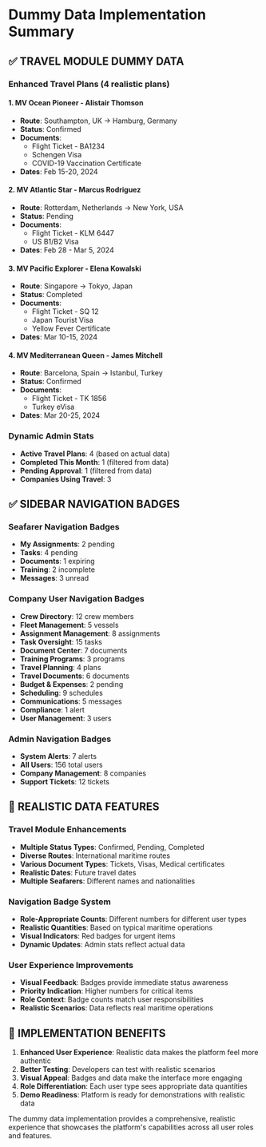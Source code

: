 # Dummy Data Implementation Summary

## ✅ **TRAVEL MODULE DUMMY DATA**

### **Enhanced Travel Plans (4 realistic plans)**

#### **1. MV Ocean Pioneer - Alistair Thomson**
- **Route**: Southampton, UK → Hamburg, Germany
- **Status**: Confirmed
- **Documents**: 
  - Flight Ticket - BA1234
  - Schengen Visa
  - COVID-19 Vaccination Certificate
- **Dates**: Feb 15-20, 2024

#### **2. MV Atlantic Star - Marcus Rodriguez**
- **Route**: Rotterdam, Netherlands → New York, USA
- **Status**: Pending
- **Documents**:
  - Flight Ticket - KLM 6447
  - US B1/B2 Visa
- **Dates**: Feb 28 - Mar 5, 2024

#### **3. MV Pacific Explorer - Elena Kowalski**
- **Route**: Singapore → Tokyo, Japan
- **Status**: Completed
- **Documents**:
  - Flight Ticket - SQ 12
  - Japan Tourist Visa
  - Yellow Fever Certificate
- **Dates**: Mar 10-15, 2024

#### **4. MV Mediterranean Queen - James Mitchell**
- **Route**: Barcelona, Spain → Istanbul, Turkey
- **Status**: Confirmed
- **Documents**:
  - Flight Ticket - TK 1856
  - Turkey eVisa
- **Dates**: Mar 20-25, 2024

### **Dynamic Admin Stats**
- **Active Travel Plans**: 4 (based on actual data)
- **Completed This Month**: 1 (filtered from data)
- **Pending Approval**: 1 (filtered from data)
- **Companies Using Travel**: 3

## ✅ **SIDEBAR NAVIGATION BADGES**

### **Seafarer Navigation Badges**
- **My Assignments**: 2 pending
- **Tasks**: 4 pending
- **Documents**: 1 expiring
- **Training**: 2 incomplete
- **Messages**: 3 unread

### **Company User Navigation Badges**
- **Crew Directory**: 12 crew members
- **Fleet Management**: 5 vessels
- **Assignment Management**: 8 assignments
- **Task Oversight**: 15 tasks
- **Document Center**: 7 documents
- **Training Programs**: 3 programs
- **Travel Planning**: 4 plans
- **Travel Documents**: 6 documents
- **Budget & Expenses**: 2 pending
- **Scheduling**: 9 schedules
- **Communications**: 5 messages
- **Compliance**: 1 alert
- **User Management**: 3 users

### **Admin Navigation Badges**
- **System Alerts**: 7 alerts
- **All Users**: 156 total users
- **Company Management**: 8 companies
- **Support Tickets**: 12 tickets

## 🎯 **REALISTIC DATA FEATURES**

### **Travel Module Enhancements**
- **Multiple Status Types**: Confirmed, Pending, Completed
- **Diverse Routes**: International maritime routes
- **Various Document Types**: Tickets, Visas, Medical certificates
- **Realistic Dates**: Future travel dates
- **Multiple Seafarers**: Different names and nationalities

### **Navigation Badge System**
- **Role-Appropriate Counts**: Different numbers for different user types
- **Realistic Quantities**: Based on typical maritime operations
- **Visual Indicators**: Red badges for urgent items
- **Dynamic Updates**: Admin stats reflect actual data

### **User Experience Improvements**
- **Visual Feedback**: Badges provide immediate status awareness
- **Priority Indication**: Higher numbers for critical items
- **Role Context**: Badge counts match user responsibilities
- **Realistic Scenarios**: Data reflects real maritime operations

## 🚀 **IMPLEMENTATION BENEFITS**

1. **Enhanced User Experience**: Realistic data makes the platform feel more authentic
2. **Better Testing**: Developers can test with realistic scenarios
3. **Visual Appeal**: Badges and data make the interface more engaging
4. **Role Differentiation**: Each user type sees appropriate data quantities
5. **Demo Readiness**: Platform is ready for demonstrations with realistic data

The dummy data implementation provides a comprehensive, realistic experience that showcases the platform's capabilities across all user roles and features.
